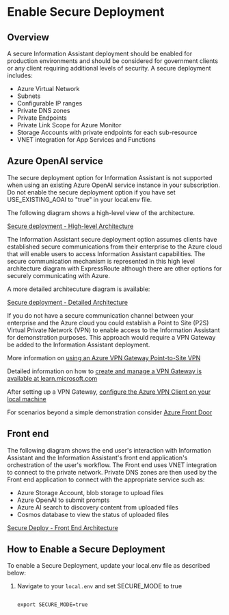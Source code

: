 # Enable Secure Deployment
 
## Overview

A secure Information Assistant deployment should be enabled for production environments and should be considered for government clients or any client requiring additional levels of security. A secure deployment includes:

* Azure Virtual Network
* Subnets
* Configurable IP ranges
* Private DNS zones
* Private Endpoints
* Private Link Scope for Azure Monitor
* Storage Accounts with private endpoints for each sub-resource
* VNET integration for App Services and Functions

## Azure OpenAI service

The secure deployment option for Information Assistant is not supported when using an existing Azure OpenAI service instance in your subscription. Do not enable the secure deployment option if you have set USE_EXISTING_AOAI to "true" in your local.env file.

The following diagram shows a high-level view of the architecture.

[Secure deployment - High-level Architecture](../images/secure-deployment-high-level-architecture.png)

The Information Assistant secure deployment option assumes clients have established secure communications from their enterprise to the Azure cloud that will enable users to access Information Assistant capabilities. The secure communication mechanism is represented in this high level architecture diagram with ExpressRoute although there are other options for securely communicating with Azure.

A more detailed architecuture diagram is available: 

[Secure deployment - Detailed Architecture](../images/secure-deployment-detailed-architecture.png)

If you do not have a secure communication channel between your enterprise and the Azure cloud you could establish a Point to Site (P2S) Virtual Private Network (VPN) to enable access to the Information Assistant for demonstration purposes. This approach would require a VPN Gateway be added to the Information Assistant deployment.

More information on [using an Azure VPN Gateway Point-to-Site VPN](https://learn.microsoft.com/en-us/azure/vpn-gateway/work-remotely-support)


Detailed information on how to [create and manage a VPN Gateway is available at learn.microsoft.com](https://learn.microsoft.com/en-us/azure/vpn-gateway/tutorial-create-gateway-portal)

After setting up a VPN Gateway, [configure the Azure VPN Client on your local machine](https://learn.microsoft.com/en-us/azure/vpn-gateway/openvpn-azure-ad-client)

For scenarios beyond a simple demonstration consider [Azure Front Door](https://learn.microsoft.com/en-us/azure/frontdoor/)



## Front end

The following diagram shows the end user's interaction with Information Assistant and the Information Assistant's front end application's orchestration of the user's workflow. The Front end uses VNET integration to connect to the private network. Private DNS zones are then used by the Front end application to connect with the appropriate service such as:

* Azure Storage Account, blob storage to upload files
* Azure OpenAI to submit prompts
* Azure AI search to discovery content from uploaded files
* Cosmos database to view the status of uploaded files


[Secure Deploy - Front End Architecture](../images/secure-deployment-front-end-architecture.png)


## How to Enable a Secure Deployment

To enable a Secure Deployment, update your local.env file as described below:

1. Navigate to your `local.env` and set SECURE_MODE to true

   ```

   export SECURE_MODE=true


